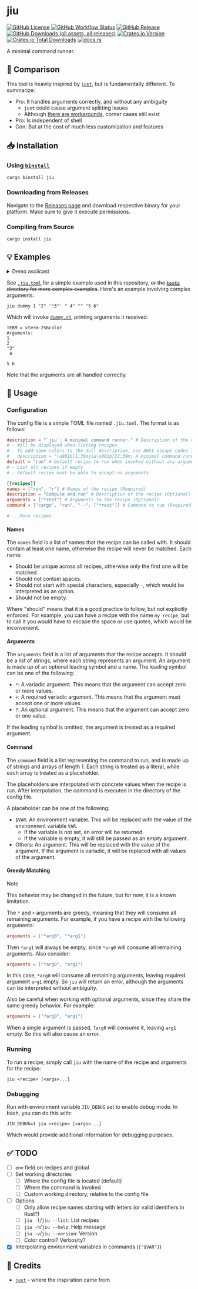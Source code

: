 # jiu

[![GitHub License](https://img.shields.io/github/license/PRO-2684/jiu?logo=opensourceinitiative)](https://github.com/PRO-2684/jiu/blob/main/LICENSE)
[![GitHub Workflow Status](https://img.shields.io/github/actions/workflow/status/PRO-2684/jiu/release.yml?logo=githubactions)](https://github.com/PRO-2684/jiu/blob/main/.github/workflows/release.yml)
[![GitHub Release](https://img.shields.io/github/v/release/PRO-2684/jiu?logo=githubactions)](https://github.com/PRO-2684/jiu/releases)
[![GitHub Downloads (all assets, all releases)](https://img.shields.io/github/downloads/PRO-2684/jiu/total?logo=github)](https://github.com/PRO-2684/jiu/releases)
[![Crates.io Version](https://img.shields.io/crates/v/jiu?logo=rust)](https://crates.io/crates/jiu)
[![Crates.io Total Downloads](https://img.shields.io/crates/d/jiu?logo=rust)](https://crates.io/crates/jiu)
[![docs.rs](https://img.shields.io/docsrs/jiu?logo=rust)](https://docs.rs/jiu)

A minimal command runner.

## 🤔 Comparison

This tool is heavily inspired by [`just`](https://github.com/casey/just/), but is fundamentally different. To summarize:

- Pro: It handles arguments correctly, and without any ambiguity
    - `just` could cause argument splitting issues
    - Although [there are workarounds](https://just.systems/man/en/avoiding-argument-splitting.html), corner cases still exist
- Pro: Is independent of shell
- Con: But at the cost of much less customization and features

## 📥 Installation

### Using [`binstall`](https://github.com/cargo-bins/cargo-binstall)

```shell
cargo binstall jiu
```

### Downloading from Releases

Navigate to the [Releases page](https://github.com/PRO-2684/jiu/releases) and download respective binary for your platform. Make sure to give it execute permissions.

### Compiling from Source

```shell
cargo install jiu
```

## 💡 Examples

<details><summary>Demo asciicast</summary>

[![asciicast](https://asciinema.org/a/bnuQc8QP9IcgUoAY2gytD7h5T.svg)](https://asciinema.org/a/bnuQc8QP9IcgUoAY2gytD7h5T)

</details>

See [`.jiu.toml`](./.jiu.toml) for a simple example used in this repository, ~~or the [`tests`](./tests) directory for more complex examples~~. Here's an example involving complex arguments:

```shell
jiu dummy 1 "2" '"3"' " 4" "" "5 6"
```

Which will invoke [`dummy.sh`](./scripts/dummy.sh), printing arguments it received:

```shell
TERM = xterm-256color
Arguments:
1
2
"3"
 4

5 6
```

Note that the arguments are all handled correctly.

## 📖 Usage

### Configuration

The config file is a simple TOML file named `.jiu.toml`. The format is as follows:

```toml
description = "`jiu`: A minimal command runner." # Description of the configuration (Optional)
# - Will be displayed when listing recipes
# - To add some colors to the dull description, use ANSI escape codes like:
#   description = "\u001b[1;36mjiu\u001b[22;39m: A minimal command runner."
default = "run" # Default recipe to run when invoked without any arguments (Optional)
# - List all recipes if empty
# - Default recipe must be able to accept no arguments

[[recipes]]
names = ["run", "r"] # Names of the recipe (Required)
description = "Compile and run" # Description of the recipe (Optional)
arguments = ["*rest"] # Arguments to the recipe (Optional)
command = ["cargo", "run", "--", ["*rest"]] # Command to run (Required)

# ...More recipes
```

#### Names

The `names` field is a list of names that the recipe can be called with. It should contain at least one name, otherwise the recipe will never be matched. Each name:

- Should be unique across all recipes, otherwise only the first one will be matched.
- Should not contain spaces.
- Should not start with special characters, especially `-`, which would be interpreted as an option.
- Should not be empty.

Where "should" means that it is a good practice to follow, but not explicitly enforced. For example, you can have a recipe with the name `my recipe`, but to call it you would have to escape the space or use quotes, which would be inconvenient.

#### Arguments

The `arguments` field is a list of arguments that the recipe accepts. It should be a list of strings, where each string represents an argument. An argument is made up of an optional leading symbol and a name. The leading symbol can be one of the following:

- `*`: A variadic argument. This means that the argument can accept zero or more values.
- `+`: A required variadic argument. This means that the argument must accept one or more values.
- `?`: An optional argument. This means that the argument can accept zero or one value.

If the leading symbol is omitted, the argument is treated as a required argument.

#### Command

The `command` field is a list representing the command to run, and  is made up of strings and arrays of length 1. Each string is treated as a literal, while each array is treated as a placeholder.

The placeholders are interpolated with concrete values when the recipe is run. After interpolation, the command is executed in the directory of the config file.

A placeholder can be one of the following:

- `$VAR`: An environment variable. This will be replaced with the value of the environment variable `VAR`.
    - If the variable is not set, an error will be returned.
    - If the variable is empty, it will still be passed as an empty argument.
- Others: An argument. This will be replaced with the value of the argument. If the argument is variadic, it will be replaced with all values of the argument.

#### Greedy Matching

> [!NOTE]
> This behavior may be changed in the future, but for now, it is a known limitation.

The `*` and `+` arguments are greedy, meaning that they will consume all remaining arguments. For example, if you have a recipe with the following arguments:

```toml
arguments = ["*arg0", "*arg1"]
```

Then `*arg1` will always be empty, since `*arg0` will consume all remaining arguments. Also consider:

```toml
arguments = ["*arg0", "arg1"]
```

In this case, `*arg0` will consume all remaining arguments, leaving required argument `arg1` empty. So `jiu` will return an error, although the arguments can be interpreted without ambiguity.

Also be careful when working with optional arguments, since they share the same greedy behavior. For example:

```toml
arguments = ["?arg0", "arg1"]
```

When a single argument is passed, `?arg0` will consume it, leaving `arg1` empty. So this will also cause an error.

### Running

To run a recipe, simply call `jiu` with the name of the recipe and arguments for the recipe:

```shell
jiu <recipe> [<args>...]
```

### Debugging

Run with environment variable `JIU_DEBUG` set to enable debug mode. In bash, you can do this with:

```shell
JIU_DEBUG=1 jiu <recipe> [<args>...]
```

Which would provide additional information for debugging purposes.

## ✅ TODO

- [ ] `env` field on recipes and global
- [ ] Set working directories
    - [ ] Where the config file is located (default)
    - [ ] Where the command is invoked
    - [ ] Custom working directory, relative to the config file
- [ ] Options
    - [ ] Only allow recipe names starting with letters (or valid identifiers in Rust?)
    - [ ] `jiu -l`/`jiu --list`: List recipes
    - [ ] `jiu -h`/`jiu --help`: Help message
    - [ ] `jiu -v`/`jiu --version`: Version
    - [ ] Color control? Verbosity?
- [x] Interpolating environment variables in commands (`["$VAR"]`)

## 🎉 Credits

- [`just`](https://github.com/casey/just/) - where the inspiration came from
